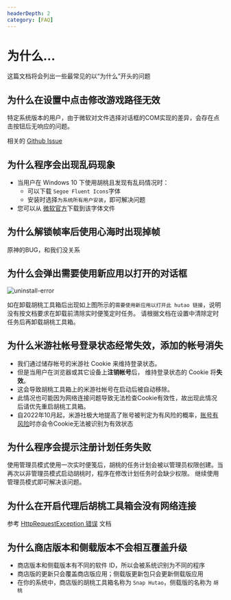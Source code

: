 ```yaml
---
headerDepth: 2
category: [FAQ]
---
```


# 为什么...

这篇文档将会列出一些最常见的以“为什么”开头的问题

## 为什么在设置中点击修改游戏路径无效

特定系统版本的用户，由于微软对文件选择对话框的COM实现的差异，会存在点击按钮后无响应的问题。

相关的 [Github Issue](https://github.com/microsoft/WindowsAppSDK/issues/2931)

## 为什么程序会出现乱码现象

- 当用户在 Windows 10 下使用胡桃且发现有乱码情况时：
    - 可以下载 `Segoe Fluent Icons`字体
    - 安装时选择`为系统所有用户安装`，即可解决问题
- 您可以从 [微软官方](https://aka.ms/SegoeFluentIcons)下载到该字体文件

## 为什么解锁帧率后使用心海时出现掉帧
原神的BUG，和我们没关系

## 为什么会弹出需要使用新应用以打开的对话框
![uninstall-error](https://img.alicdn.com/imgextra/i3/1797064093/O1CN01b3j0eY1g6duBXLJXg_!!1797064093.jpg)

如在卸载胡桃工具箱后出现如上图所示的`需要使用新应用以打开此 hutao 链接`，说明没有按文档要求在卸载前清除实时便笺定时任务。
请根据文档在设置中清除定时任务后再卸载胡桃工具箱。

## 为什么米游社帐号登录状态经常失效，添加的帐号消失

* 我们通过储存帐号的米游社 Cookie 来维持登录状态。
* 但是当用户在浏览器或其它设备上**注销帐号**后， 维持登录状态的 Cookie 将**失效**。
* 这会导致胡桃工具箱上的米游社帐号在启动后被自动移除。
* 此情况也可能因为网络连接问题导致无法检查Cookie有效性，故出现此情况后请优先重启胡桃工具箱。
* 自2022年10月起，米游社极大地提高了账号被判定为有风险的概率，[账号有风险](mihoyo-risk-tip.md)时亦会令Cookie无法被识别为有效状态   

## 为什么程序会提示注册计划任务失败
使用管理员模式使用一次实时便笺后，胡桃的任务计划会被以管理员权限创建。当再次以非管理员模式启动胡桃时，程序在修改计划任务时会缺少权限。
继续使用管理员模式即可解决该问题。

## 为什么在开启代理后胡桃工具箱会没有网络连接

参考 [HttpRequestException 错误](HttpRequestException.md) 文档

## 为什么商店版本和侧载版本不会相互覆盖升级

- 商店版本和侧载版本有不同的软件 ID，所以会被系统识别为不同的程序
- 商店版的更新只会覆盖商店版应用；侧载版更新包只会更新侧载版应用
- 在你的系统中，商店版的胡桃工具箱名称为 `Snap Hutao`，侧载版的名称为 `胡桃`
